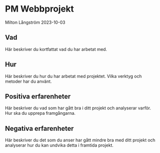 # PM Webbprojekt

Milton Långström 2023-10-03

## Vad

Här beskriver du kortfattat vad du har arbetat med.

## Hur

Här beskriver du hur du har arbetat med projektet. Vilka verktyg och metoder har du använt.

## Positiva erfarenheter

Här beskriver du vad som har gått bra i ditt projekt och analyserar varför. Hur ska du upprepa framgångarna.

## Negativa erfarenheter

Här beskriver du det som du anser har gått mindre bra med ditt projekt och analyserar hur du kan undvika detta i framtida projekt.
